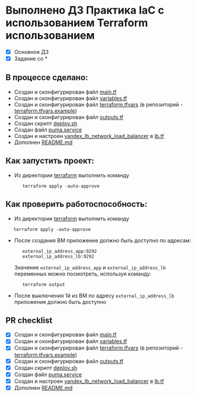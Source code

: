 # Выполнено ДЗ Практика IaC с использованием Terraform использованием
 - [x] Основное ДЗ
 - [x] Задание со *

## В процессе сделано:
 - Создан и сконфигурирован файл [main.tf](../terraform/main.tf)
 - Создан и сконфигурирован файл [variables.tf](../terraform/variables.tf)
 - Создан и сконфигурирован файл [terraform.tfvars](../terraform/terraform.tfvars) 
   (в репозиторий - [terraform.tfvars.example](../terraform/terraform.tfvars.example))
 - Создан и сконфигурирован файл [outputs.tf](../terraform/outputs.tf)
 - Создан скрипт [deploy.sh](../terraform/files/deploy.sh)
 - Создан файл [puma.service](../terraform/files/puma.service)
 - Создан и настроен [yandex_lb_network_load_balancer](https://registry.terraform.io/providers/yandex-cloud/yandex/latest/docs/resources/lb_network_load_balancer) в [lb.tf](../terraform/lb.tf)
 - Дополнен [README.md](../README.md)

## Как запустить проект:
 - Из директории [terraform](../terraform) выполнить команду 
   ```text
      terraform apply -auto-approve
   ```

## Как проверить работоспособность:
 - Из директории [terraform](../terraform) выполнить команду
  ```text
     terraform apply -auto-approve
  ```
 - После создания ВМ приложение должно быть доступно по адресам:
   ```text
      external_ip_address_app:9292
      external_ip_address_lb:9292
   ```
   Значение `external_ip_address_app` и `external_ip_address_lb` переменных можно посмотреть, используя команду:
   ```text
      terraform output 
   ```
 - После выключения 1й из ВМ по адресу `external_ip_address_lb` приложение должно быть доступно
   
  
## PR checklist
  - [x] Создан и сконфигурирован файл [main.tf](../terraform/main.tf)
  - [x] Создан и сконфигурирован файл [variables.tf](../terraform/variables.tf)
  - [x] Создан и сконфигурирован файл [terraform.tfvars](../terraform/terraform.tfvars) (в репозиторий - [terraform.tfvars.example](../terraform/terraform.tfvars.example))
  - [x] Создан и сконфигурирован файл [outputs.tf](../terraform/outputs.tf)
  - [x] Создан скрипт [deploy.sh](../terraform/files/deploy.sh)
  - [x] Создан файл [puma.service](../terraform/files/puma.service)
  - [x] Создан и настроен [yandex_lb_network_load_balancer]() в [lb.tf](../terraform/lb.tf)
  - [x] Дополнен [README.md](../README.md)
